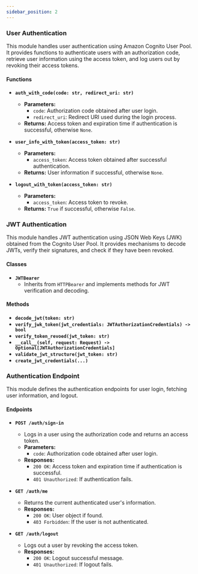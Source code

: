 ```yaml
---
sidebar_position: 2
---
```


### User Authentication

This module handles user authentication using Amazon Cognito User Pool. It provides functions to authenticate users with an authorization code, retrieve user information using the access token, and log users out by revoking their access tokens.

#### Functions

- **`auth_with_code(code: str, redirect_uri: str)`**

  - **Parameters:**
    - `code`: Authorization code obtained after user login.
    - `redirect_uri`: Redirect URI used during the login process.
  - **Returns:** Access token and expiration time if authentication is successful, otherwise `None`.

- **`user_info_with_token(access_token: str)`**

  - **Parameters:**
    - `access_token`: Access token obtained after successful authentication.
  - **Returns:** User information if successful, otherwise `None`.

- **`logout_with_token(access_token: str)`**
  - **Parameters:**
    - `access_token`: Access token to revoke.
  - **Returns:** `True` if successful, otherwise `False`.

### JWT Authentication

This module handles JWT authentication using JSON Web Keys (JWK) obtained from the Cognito User Pool. It provides mechanisms to decode JWTs, verify their signatures, and check if they have been revoked.

#### Classes

- **`JWTBearer`**
  - Inherits from `HTTPBearer` and implements methods for JWT verification and decoding.

#### Methods

- **`decode_jwt(token: str)`**
- **`verify_jwk_token(jwt_credentials: JWTAuthorizationCredentials) -> bool`**
- **`verify_token_revoed(jwt_token: str)`**
- **`__call__(self, request: Request) -> Optional[JWTAuthorizationCredentials]`**
- **`validate_jwt_structure(jwt_token: str)`**
- **`create_jwt_credentials(...)`**

### Authentication Endpoint

This module defines the authentication endpoints for user login, fetching user information, and logout.

#### Endpoints

- **`POST /auth/sign-in`**

  - Logs in a user using the authorization code and returns an access token.
  - **Parameters:**
    - `code`: Authorization code obtained after user login.
  - **Responses:**
    - `200 OK`: Access token and expiration time if authentication is successful.
    - `401 Unauthorized`: If authentication fails.

- **`GET /auth/me`**

  - Returns the current authenticated user's information.
  - **Responses:**
    - `200 OK`: User object if found.
    - `403 Forbidden`: If the user is not authenticated.

- **`GET /auth/logout`**
  - Logs out a user by revoking the access token.
  - **Responses:**
    - `200 OK`: Logout successful message.
    - `401 Unauthorized`: If logout fails.
